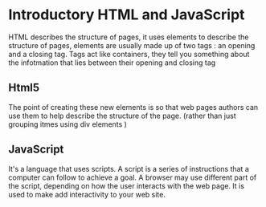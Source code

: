 # Introductory HTML and JavaScript

HTML describes the structure of pages, it uses elements to describe the structure of pages, elements are usually made up of two tags : an opening and a closing tag.
Tags act like containers, they tell you something about the infotmation that lies between their opening and closing tag

## Html5 
The point of creating these new elements is so that web pages authors can use them to help describe the structure of the page. (rather than just grouping itmes using div elements )

## JavaScript
It's a language that uses scripts. A script is a series of instructions that a computer can follow to achieve a goal. A browser may use different part of the script, depending on how the user interacts with the web page.
It is used to make add interactivity to your web site.

